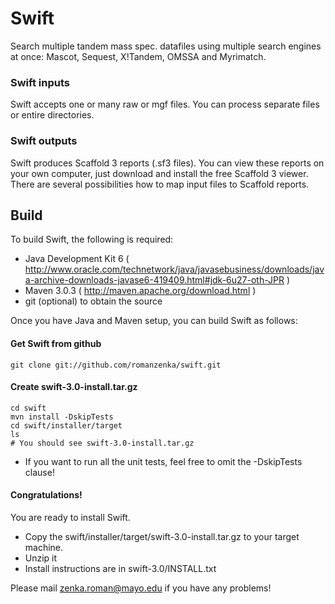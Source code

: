 Swift
=====

Search multiple tandem mass spec. datafiles using multiple search engines at once: Mascot, Sequest, X!Tandem, OMSSA and Myrimatch.

### Swift inputs

Swift accepts one or many raw or mgf files. You can process separate files or entire directories.

### Swift outputs

Swift produces Scaffold 3 reports (.sf3 files). You can view these reports on your own computer, just download and install the free Scaffold 3 viewer. There are several possibilities how to map input files to Scaffold reports. 

Build
-----

To build Swift, the following is required:

* Java Development Kit 6 ( http://www.oracle.com/technetwork/java/javasebusiness/downloads/java-archive-downloads-javase6-419409.html#jdk-6u27-oth-JPR )
* Maven 3.0.3 ( http://maven.apache.org/download.html )
* git (optional) to obtain the source

Once you have Java and Maven setup, you can build Swift as follows:

#### Get Swift from github

	git clone git://github.com/romanzenka/swift.git

#### Create swift-3.0-install.tar.gz

	cd swift
	mvn install -DskipTests
	cd swift/installer/target
	ls
	# You should see swift-3.0-install.tar.gz

* If you want to run all the unit tests, feel free to omit the -DskipTests clause!


#### Congratulations!

You are ready to install Swift.

* Copy the swift/installer/target/swift-3.0-install.tar.gz to your target machine.
* Unzip it
* Install instructions are in
	swift-3.0/INSTALL.txt

Please mail zenka.roman@mayo.edu if you have any problems!